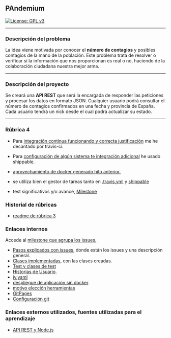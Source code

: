 
## PAndemium
[![License: GPL v3](https://img.shields.io/badge/License-GPLv3-blue.svg)](https://www.gnu.org/licenses/gpl-3.0)

---

### Descripción del problema

La idea viene motivada por conocer el **número de contagios** y posibles contagios de la mano de la población. Este problema trata de resolver o verificar si la información que nos proporcionan es real o no, haciendo de la colaboración ciudadana nuestra mejor arma.

---

### Descripción del proyecto

Se creará una **API REST** que será la encargada de responder las peticiones y procesar los datos en formato JSON. Cualquier usuario podrá consultar el número de contagios confirmados en una fecha y provincia de España. Cada usuario tendrá un nick desde el cual podrá actualizar su
estado.

---

### Rúbrica 4

- Para [integración continua funcionando y correcta justificación](just_travis.md) me he decantado por travis-ci.

- Para [configuración de algún sistema te integración adicional](just_shippable.md) he usado shippable.

- [aprovechamiento de docker generado hito anterior.](just_uso_contenedor.md)

- se utiliza bien el gestor de tareas tanto en [.travis.yml](../.travis.yml) y [shippable](../shippable.yml)

- test significativos y/o avance, [Milestone](https://github.com/DanielRuizMed/PAndemium/milestone/10)

### Historial de rúbricas

- [readme de rúbrica 3](rub3.md)

### Enlaces internos

Accede al [milestone que agrupa los issues.](https://github.com/DanielRuizMed/PAndemium/milestone/8)

- [Pasos explicados con issues](pasos.md), donde están los issues y una descripción general.
- [Clases implementadas](../src/class), con las clases creadas.
- [Test y clases de test](../test)
- [Historias de Usuario](https://github.com/DanielRuizMed/PAndemium/milestone/9).
- [iv.yaml](../iv.yaml)
- [despliegue de aplicación sin docker](despliegue.md).
- [motivo elección herramientas](motivo.md)
- [GitPages](https://danielruizmed.github.io/PAndemium/)
- [Configuración git](https://github.com/DanielRuizMed/PAndemium/blob/master/docs/config.md)

### Enlaces externos utilizados, fuentes utilizadas para el aprendizaje
- [API REST y Node.js](https://www.youtube.com/watch?v=bK3AJfs7qNY)